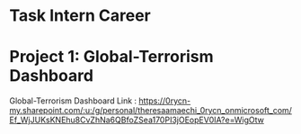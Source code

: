 # Task Intern Career
# Project 1: Global-Terrorism Dashboard
Global-Terrorism Dashboard Link : https://0rycn-my.sharepoint.com/:u:/g/personal/theresaamaechi_0rycn_onmicrosoft_com/Ef_WjJUKsKNEhu8CvZhNa6QBfoZSea170PI3jOEopEV0IA?e=WigOtw




